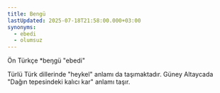 ```yaml
---
title: Bengü
lastUpdated: 2025-07-18T21:58:00.000+03:00
synonyms:
  - ebedi
  - olumsuz
---
```

Ön Türkçe *beŋgü "ebedi" 

Türlü Türk dillerinde "heykel" anlamı da taşımaktadır. Güney Altaycada "Dağın tepesindeki kalıcı kar" anlamı taşır.
